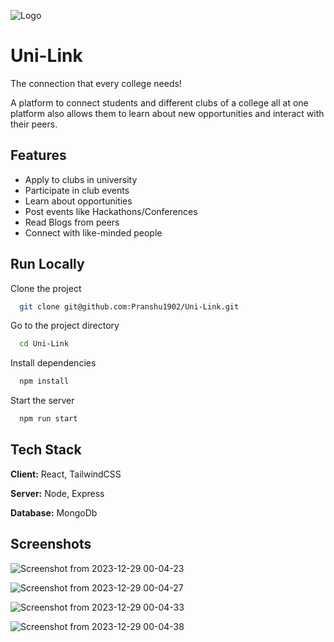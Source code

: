 
![Logo](https://github.com/Pranshu1902/Uni-Link/assets/70687348/4f079284-33b3-4a8b-acfc-a79ce6bae775)

# Uni-Link
The connection that every college needs!

A platform to connect students and different clubs of a college all at one platform also allows them to learn about new opportunities and interact with their peers.

## Features

- Apply to clubs in university
- Participate in club events
- Learn about opportunities
- Post events like Hackathons/Conferences
- Read Blogs from peers
- Connect with like-minded people



## Run Locally

Clone the project

```bash
  git clone git@github.com:Pranshu1902/Uni-Link.git
```

Go to the project directory

```bash
  cd Uni-Link
```

Install dependencies

```bash
  npm install
```

Start the server

```bash
  npm run start
```


## Tech Stack

**Client:** React, TailwindCSS

**Server:** Node, Express

**Database:** MongoDb
## Screenshots

![Screenshot from 2023-12-29 00-04-23](https://github.com/Pranshu1902/Uni-Link/assets/70687348/0d38c2e1-8d97-47a4-aca1-42e3223742b0)

![Screenshot from 2023-12-29 00-04-27](https://github.com/Pranshu1902/Uni-Link/assets/70687348/beea3767-939a-41ff-bf8b-b0283c1408f8)

![Screenshot from 2023-12-29 00-04-33](https://github.com/Pranshu1902/Uni-Link/assets/70687348/3d77e9cb-d0fa-4a15-a684-974d439d69d0)

![Screenshot from 2023-12-29 00-04-38](https://github.com/Pranshu1902/Uni-Link/assets/70687348/ce1072a6-6a2d-4fd4-b8cd-e73bcea663fd)
